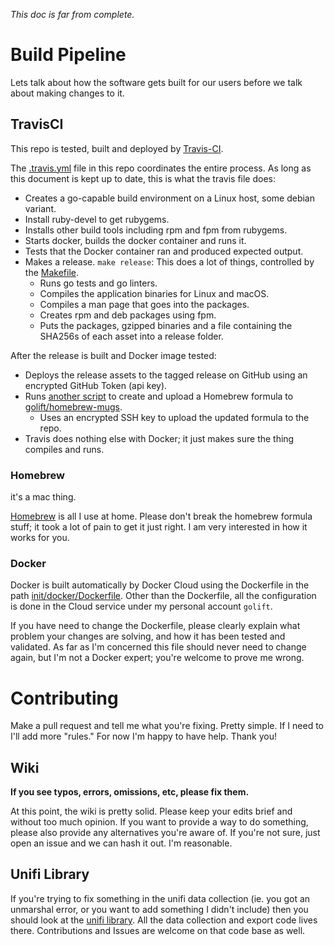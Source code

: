 _This doc is far from complete._

# Build Pipeline

Lets talk about how the software gets built for our users before we talk about
making changes to it.

## TravisCI

This repo is tested, built and deployed by [Travis-CI](https://travis-ci.org/davidnewhall/unifi-poller).

The [.travis.yml](.travis.yml) file in this repo coordinates the entire process.
As long as this document is kept up to date, this is what the travis file does:

-   Creates a go-capable build environment on a Linux host, some debian variant.
-   Install ruby-devel to get rubygems.
-   Installs other build tools including rpm and fpm from rubygems.
-   Starts docker, builds the docker container and runs it.
-   Tests that the Docker container ran and produced expected output.
-   Makes a release. `make release`: This does a lot of things, controlled by the [Makefile](Makefile).
    -   Runs go tests and go linters.
    -   Compiles the application binaries for Linux and macOS.
    -   Compiles a man page that goes into the packages.
    -   Creates rpm and deb packages using fpm.
    -   Puts the packages, gzipped binaries and a file containing the SHA256s of each asset into a release folder.

After the release is built and Docker image tested:
-   Deploys the release assets to the tagged release on GitHub using an encrypted GitHub Token (api key).
-   Runs [another script](scripts/formula-deploy.sh) to create and upload a Homebrew formula to [golift/homebrew-mugs](https://github.com/golift/homebrew-mugs).
    -   Uses an encrypted SSH key to upload the updated formula to the repo.
-   Travis does nothing else with Docker; it just makes sure the thing compiles and runs.

### Homebrew

it's a mac thing.

[Homebrew](https://brew.sh) is all I use at home. Please don't break the homebrew
formula stuff; it took a lot of pain to get it just right. I am very interested
in how it works for you.

### Docker

Docker is built automatically by Docker Cloud using the Dockerfile in the path
[init/docker/Dockerfile](init/docker/Dockerfile). Other than the Dockerfile, all
the configuration is done in the Cloud service under my personal account `golift`.

If you have need to change the Dockerfile, please clearly explain what problem your
changes are solving, and how it has been tested and validated. As far as I'm
concerned this file should never need to change again, but I'm not a Docker expert;
you're welcome to prove me wrong.

# Contributing

Make a pull request and tell me what you're fixing. Pretty simple. If I need to
I'll add more "rules." For now I'm happy to have help. Thank you!

## Wiki

**If you see typos, errors, omissions, etc, please fix them.**

At this point, the wiki is pretty solid. Please keep your edits brief and without
too much opinion. If you want to provide a way to do something, please also provide
any alternatives you're aware of. If you're not sure, just open an issue and we can
hash it out. I'm reasonable.

## Unifi Library

If you're trying to fix something in the unifi data collection (ie. you got an
unmarshal error, or you want to add something I didn't include) then you
should look at the [unifi library](https://github.com/golift/unifi). All the
data collection and export code lives there. Contributions and Issues are welcome
on that code base as well.
